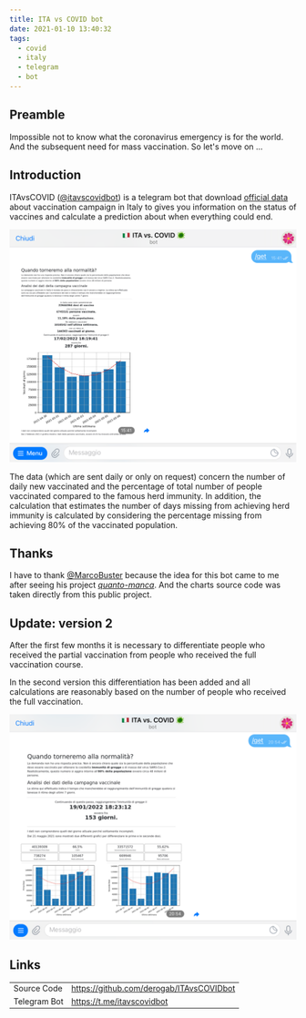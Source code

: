 ```yaml
---
title: ITA vs COVID bot
date: 2021-01-10 13:40:32
tags:
  - covid
  - italy
  - telegram
  - bot
---
```


## Preamble

Impossible not to know what the coronavirus emergency is for the world. And the subsequent need for mass vaccination. So let\'s move on ...


## Introduction

ITAvsCOVID ([@itavscovidbot](https://t.me/itavscovidbot)) is a telegram bot that download [official data](https://github.com/italia/covid19-opendata-vaccini) about vaccination campaign in Italy to gives you information on the status of vaccines and calculate a prediction about when everything could end.

![alt-text][screenshot_v1]

The data (which are sent daily or only on request) concern the number of daily new vaccinated and the percentage of total number of people vaccinated compared to the famous herd immunity.
In addition, the calculation that estimates the number of days missing from achieving herd immunity is calculated by considering the percentage missing from achieving 80% of the vaccinated population.


## Thanks
I have to thank [@MarcoBuster](https://github.com/MarcoBuster) because the idea for this bot came to me after seeing his project _[quanto-manca](https://github.com/MarcoBuster/quanto-manca)_. And the charts source code was taken directly from this public project.


## Update: version 2 

After the first few months it is necessary to differentiate people who received the partial vaccination from people who received the full vaccination course.

In the second version this differentiation has been added and all calculations are reasonably based on the number of people who received the full vaccination.

![alt-text][screenshot_v2]


## Links

<table>
<tr>
    <td>Source Code</td>
    <td><a href="https://github.com/derogab/ITAvsCOVIDbot" target="_new">https://github.com/derogab/ITAvsCOVIDbot</a></td>
</tr>
<tr>
    <td>Telegram Bot</td>
    <td><a href="https://t.me/itavscovidbot" target="_new">https://t.me/itavscovidbot</a></td>
</tr>
</table>



[screenshot_v1]: /assets/images/linked-to-posts/ITA-vs-COVID-bot/screenshot1.png "Screenshot of ITAvsCOVIDbot first version"
[screenshot_v2]: /assets/images/linked-to-posts/ITA-vs-COVID-bot/screenshot2.png "Screenshot of ITAvsCOVIDbot second version"
